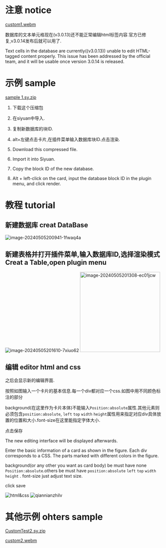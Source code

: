 # 注意 notice

[custom1.webm](https://github.com/AirParty/siyuan-plugin-niop-DataBaseTable/assets/7642279/db53ae2a-46b8-4943-a20a-592e25d0449b)


数据库的文本单元格现在(v3.0.13)还不能正常编辑html标签内容.官方已修复,v3.0.14发布后就可以用了.

Text cells in the database are currently((v3.0.13)) unable to edit HTML-tagged content properly. This issue has been addressed by the official team, and it will be usable once version 3.0.14 is released.

# 示例 sample
[sample 1.sy.zip](https://github.com/AirParty/siyuan-plugin-niop-DataBaseTable/files/15259162/sy.zip)
1. 下载这个压缩包
2. 在siyuan中导入.
3. 复制新数据库的块ID.
4. alt+左键点击卡片,在插件菜单输入数据库块ID.点击渲染.
   
1. Download this compressed file.
2. Import it into Siyuan.
3. Copy the block ID of the new database.
4. Alt + left-click on the card, input the database block ID in the plugin menu, and click render.

# 教程 tutorial

## 新建数据库 creat DataBase

![image-20240505200941-1fwaq4a](https://github.com/AirParty/siyuan-plugin-niop-DataBaseTable/assets/7642279/36d346af-e81e-47fd-9d29-33e50dced9d9)

## 新建表格并打开插件菜单,输入数据库ID,选择渲染模式 Creat a Table,open plugin menu

![image-20240505201610-7xiuo62](https://github.com/AirParty/siyuan-plugin-niop-DataBaseTable/assets/7642279/ac01f58d-a358-41ce-8a9a-6005b72a798c)
<img width="257" alt="image-20240505201308-ec01jcw" src="https://github.com/AirParty/siyuan-plugin-niop-DataBaseTable/assets/7642279/fa24dce5-ebe7-4c35-a367-19e831db26a0">


## 编辑 editor html and css

之后会显示新的编辑界面.

按照如图输入一个卡片的基本信息.每一个div都对应一个css.如图中用不同颜色标注的部分

background(在这里作为卡片本体)不能输入`Position:absolute`属性.其他元素则必须包含`position:absolute`, `left` `top` `width` `height`属性用来指定对应div具体放置的位置和大小.font-size在这里能指定字体大小.

点击保存

The new editing interface will be displayed afterwards.

Enter the basic information of a card as shown in the figure. Each div corresponds to a CSS. The parts marked with different colors in the figure.

background(or any other you want as card body) be must have none `Position:absolute`.others be must have `position:absolute` `left` `top` `width` `height` . font-size just adjust text size.

click save

![html&css](https://github.com/AirParty/siyuan-plugin-niop-DataBaseTable/assets/7642279/3c2ecfcc-e482-4f29-a1ac-ddafc18f0cde)
![qiannianzhilv](https://github.com/AirParty/siyuan-plugin-niop-DataBaseTable/assets/7642279/a6cdc37e-697e-4605-b9f6-cdecfba01e67)

# 其他示例 ohters sample

[CustomTest2.sy.zip](https://github.com/AirParty/siyuan-plugin-niop-DataBaseTable/files/15270944/CustomTest2.sy.zip)

[custom2.webm](https://github.com/AirParty/siyuan-plugin-niop-DataBaseTable/assets/7642279/ed01c5f3-59ae-435a-8c05-32085ef93348)
